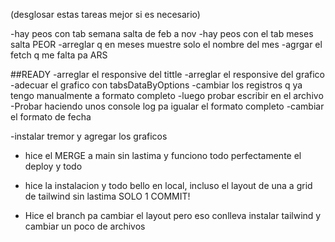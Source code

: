 
(desglosar estas tareas mejor si es necesario)

-hay peos con tab semana salta de feb a nov
-hay peos con el tab meses salta PEOR
-arreglar q en meses muestre solo el nombre del mes
-agrgar el fetch q me falta pa ARS

##READY
-arreglar el responsive del tittle
-arreglar el responsive del grafico
-adecuar el grafico con tabsDataByOptions
-cambiar los registros q ya tengo manualmente a formato completo
-luego probar escribir en el archivo
-Probar haciendo unos console log pa igualar el formato completo
-cambiar el formato de fecha

-instalar tremor y agregar los graficos

- hice el MERGE a main sin lastima y funciono todo perfectamente el deploy y todo

- hice la instalacion y todo bello en local, incluso el layout de una a grid de tailwind sin lastima SOLO 1 COMMIT!

- Hice el branch pa cambiar el layout pero eso conlleva instalar tailwind y cambiar un poco de archivos